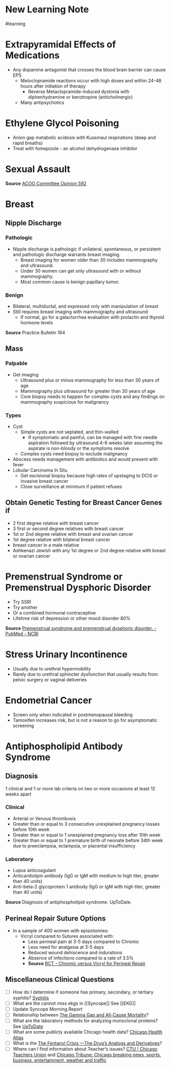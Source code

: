 # New Learning Note
#learning

# Extrapyramidal Effects of Medications
* Any dopamine antagonist that crosses the blood brain barrier can cause EPS
	* Metoclopramide reactions occur with high doses and within 24-48 hours after initiation of therapy
		* Reverse Metaclopramide-induced dystonia with diphenhydramine or benztropine (anticholinergic)
	* Many antipsychotics

# Ethylene Glycol Poisoning
* Anion gap metabolic acidosis with Kussmaul respirations (deep and rapid breaths)
* Treat with fomepizole - an alcohol dehydrogenase inhibitor

# Sexual Assault
**Source** [ACOG Committee Opinion 592](https://www.acog.org/-/media/Committee-Opinions/Committee-on-Health-Care-for-Underserved-Women/co592.pdf?dmc=1&ts=20170213T2116487879)
# Breast
## Nipple Discharge
### Pathologic
* Nipple discharge is pathologic if unilateral, spontaneous, or persistent and pathologic discharge warrants breast imaging.
	* Breast imaging for women older than 30 includes mammography and ultrasound.
	* Under 30 women can get only ultrasound with or without mammography.
	* Most common cause is benign papillary tumor.

### Benign
* Bilateral, multiductal, and expressed only with manipulation of breast
* Still requires breast imaging with mammography and ultrasound
	* If normal, go for a galactorrhea evaluation with prolactin and thyroid hormone levels

**Source** Practice Bulletin 164

## Mass
### Palpable
* Get imaging
	* Ultrasound plus or minus mammography for less than 30 years of age
	* Mammography plus ultrasound for greater than 30 years of age
	* Core biopsy needs to happen for complex cysts and any findings on mammography suspicious for malignancy

### Types
* Cyst
	* Simple cysts are not septated, and thin-walled
		* If symptomatic and painful, can be managed with fine needle aspiration followed by ultrasound 4-6 weeks later assuming the aspirate is non-bloody or the symptoms resolve
	* Complex cysts need biopsy to exclude malignancy
* Abscess needs management with antibiotics and would present with fever
* Lobular Carcinoma In Situ
	* Get excisional biopsy because high rates of upstaging to DCIS or invasive breast cancer
	* Close surveillance at minimum if patient refuses
## Obtain Genetic Testing for Breast Cancer Genes if
* 2 first degree relative with breast cancer
* 3 first or second degree relatives with breast cancer
* 1st or 2nd degree relative with breast and ovarian cancer
* 1st degree relative with bilateral breast cancer
* breast cancer in a male relative
* Ashkenazi Jewish with any 1st degree or 2nd degree relative with breast or ovarian cancer

# Premenstrual Syndrome or Premenstrual Dysphoric Disorder
* Try SSRI
* Try another
* Or a combined hormonal contraceptive
* Lifetime risk of depression or other mood disorder 80%

**Source** [Premenstrual syndrome and premenstrual dysphoric disorder.  - PubMed - NCBI](https://www.ncbi.nlm.nih.gov/pubmed/22010771)

# Stress Urinary Incontinence
* Usually due to urethral hypermobility
* Rarely due to urethral sphincter dysfunction that usually results from pelvic surgery or vaginal deliveries

# Endometrial Cancer
* Screen only when indicated in postmenopausal bleeding
* Tamoxifen increases risk, but is not a reason to go for asymptomatic screening

# Antiphospholipid Antibody Syndrome
## Diagnosis
1 clinical and 1 or more lab criteria on two or more occasions at least 12 weeks apart

### Clinical
* Arterial or Venous thrombosis
* Greater than or equal to 3 consecutive unexplained pregnancy losses before 10th week
* Greater than or equal to 1 unexplained pregnancy loss after 10th week
* Greater than or equal to 1 premature birth of neonate before 34th week due to preeclampsia, eclampsia, or placental insufficiency

### Laboratory
* Lupus anticoagulant
* Anticardiolipin antibody (IgG or IgM with medium to high titer, greater than 40 units)
* Anti-beta-2 glycoprotein 1 antibody (IgG or IgM with high titer, greater than 40 units)

**Source** Diagnosis of antiphospholipid syndrome. UpToDate.

## Perineal Repair Suture Options
* In a sample of 400 women with episiotomies:
	* Vicryl compared to Sutures associated with:
		* Less perineal pain at 3-5 days compared to Chromic
		* Less need for analgesia at 3-5 days
		* Reduced wound dehiscence and indurations
		* Absence of infections compared to a rate of 3.5%
		* **Source** [RCT - Chromic versus Vicryl for Perineal Repair](https://www.ncbi.nlm.nih.gov/m/pubmed/23543639/)

## Miscellaneous Clinical Questions
- [ ] How do I determine if someone has primary, secondary, or tertiary syphilis?
[Syphilis](https://docs.google.com/document/d/1-g39ctp503y4SrL66ZpF24Nwq_klZW2ayDeKsXpM598/edit#heading=h.e0vlhp9radb0)
- [ ] What are the cannot miss ekgs in [[Syncope]]
See [[EKG]]
- [ ] Update Syncope Morning Report
- [ ] Relationship between [The Gamma Gap and All-Cause Mortality](https://www.ncbi.nlm.nih.gov/pmc/articles/PMC4668045/)?
- [ ] What are the laboratory methods for analyzing monoclonal proteins? See [UpToDate](https://www.uptodate.com/contents/laboratory-methods-for-analyzing-monoclonal-proteins?source=autocomplete&index=0~4&search=laboratory%20in#H2212928)
- [ ] What are some publicly available Chicago health data? [Chicago Health Atlas](https://www.chicagohealthatlas.org/healthy-chicago)
- [ ] What is the [The Fentanyl Crisis —The Drug’s Analogs and Derivatives](https://www.verywellmind.com/fentanyl-analogs-and-derivatives-4165882)?
- [ ] Where can I find information about Teacher’s issues? [CTU | Chicago Teachers Union](https://ctulocal1.org/) and [Chicago Tribune: Chicago breaking news, sports, business, entertainment, weather and traffic](https://www.chicagotribune.com/)